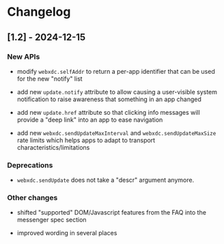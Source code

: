 # Changelog

## [1.2] - 2024-12-15

### New APIs

- modify `webxdc.selfAddr` to return a per-app identifier 
  that can be used for the new "notify" list 

- add new `update.notify` attribute to allow causing 
  a user-visible system notification to raise awareness
  that something in an app changed 

- add new `update.href` attribute so that clicking info messages
  will provide a "deep link" into an app to ease navigation

- add new `webxdc.sendUpdateMaxInterval` and `webxdc.sendUpdateMaxSize`
  rate limits which helps apps to adapt to transport characteristics/limitations


### Deprecations

- `webxdc.sendUpdate` does not take a "descr" argument anymore. 


### Other changes 

- shifted "supported" DOM/Javascript features from the FAQ 
  into the messenger spec section 

- improved wording in several places 
